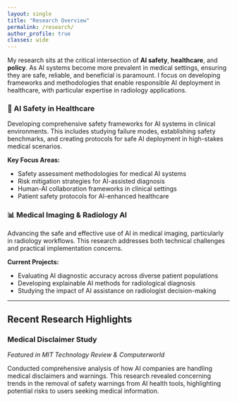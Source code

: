 ```yaml
---
layout: single
title: "Research Overview"
permalink: /research/
author_profile: true
classes: wide
---
```


My research sits at the critical intersection of **AI safety**, **healthcare**, and **policy**. As AI systems become more prevalent in medical settings, ensuring they are safe, reliable, and beneficial is paramount. I focus on developing frameworks and methodologies that enable responsible AI deployment in healthcare, with particular expertise in radiology applications.

### 🏥 AI Safety in Healthcare
Developing comprehensive safety frameworks for AI systems in clinical environments. This includes studying failure modes, establishing safety benchmarks, and creating protocols for safe AI deployment in high-stakes medical scenarios.

**Key Focus Areas:**
- Safety assessment methodologies for medical AI systems
- Risk mitigation strategies for AI-assisted diagnosis
- Human-AI collaboration frameworks in clinical settings
- Patient safety protocols for AI-enhanced healthcare

### 📊 Medical Imaging & Radiology AI
Advancing the safe and effective use of AI in medical imaging, particularly in radiology workflows. This research addresses both technical challenges and practical implementation concerns.

**Current Projects:**
- Evaluating AI diagnostic accuracy across diverse patient populations
- Developing explainable AI methods for radiological diagnosis
- Studying the impact of AI assistance on radiologist decision-making
---
## Recent Research Highlights

### Medical Disclaimer Study
*Featured in MIT Technology Review & Computerworld*

Conducted comprehensive analysis of how AI companies are handling medical disclaimers and warnings. This research revealed concerning trends in the removal of safety warnings from AI health tools, highlighting potential risks to users seeking medical information.

